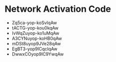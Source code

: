 # Network Activation Code
* Zq5ca-yop-koSvIqAw
* tACTG-yop-kou0kqAw
* IvWqZuyop-ko1uMqAw
* A3CYNuyop-koHB0qAw
* mDSt8uyop9JVe28qAw
* EgBT3-yop9ICqcIqAw
* DwwxCOyop9IC9YwqAw